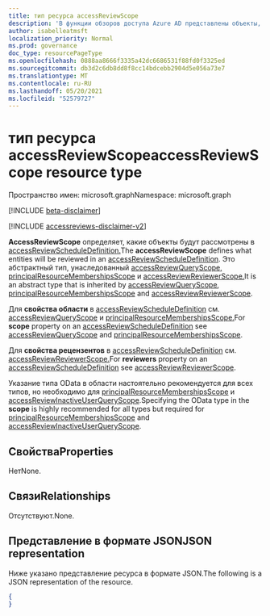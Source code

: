 ```yaml
---
title: тип ресурса accessReviewScope
description: 'В функции обзоров доступа Azure AD представлены объекты, которые будут рассмотрены `accessReviewScope` в обзоре доступа.  '
author: isabelleatmsft
localization_priority: Normal
ms.prod: governance
doc_type: resourcePageType
ms.openlocfilehash: 0888aa8666f3335a42dc6686531f88fd0f3325ed
ms.sourcegitcommit: db3d2c6db8dd8f8cc14bdcebb2904d5e056a73e7
ms.translationtype: MT
ms.contentlocale: ru-RU
ms.lasthandoff: 05/20/2021
ms.locfileid: "52579727"
---
```

# <a name="accessreviewscope-resource-type"></a><span data-ttu-id="af292-103">тип ресурса accessReviewScope</span><span class="sxs-lookup"><span data-stu-id="af292-103">accessReviewScope resource type</span></span>

<span data-ttu-id="af292-104">Пространство имен: microsoft.graph</span><span class="sxs-lookup"><span data-stu-id="af292-104">Namespace: microsoft.graph</span></span>

[!INCLUDE [beta-disclaimer](../../includes/beta-disclaimer.md)]

[!INCLUDE [accessreviews-disclaimer-v2](../../includes/accessreviews-disclaimer-v2.md)]

<span data-ttu-id="af292-105">**AccessReviewScope** определяет, какие объекты будут рассмотрены в [accessReviewScheduleDefinition.](accessreviewscheduledefinition.md)</span><span class="sxs-lookup"><span data-stu-id="af292-105">The **accessReviewScope** defines what entities will be reviewed in an [accessReviewScheduleDefinition](accessreviewscheduledefinition.md).</span></span> <span data-ttu-id="af292-106">Это абстрактный тип, унаследованный [accessReviewQueryScope,](accessreviewqueryscope.md) [principalResourceMembershipsScope](principalresourcemembershipsscope.md) и [accessReviewReviewerScope.](accessreviewreviewerscope.md)</span><span class="sxs-lookup"><span data-stu-id="af292-106">It is an abstract type that is inherited by [accessReviewQueryScope](accessreviewqueryscope.md), [principalResourceMembershipsScope](principalresourcemembershipsscope.md) and [accessReviewReviewerScope](accessreviewreviewerscope.md).</span></span> 

<span data-ttu-id="af292-107">Для **свойства области** в [accessReviewScheduleDefinition](accessreviewscheduledefinition.md) см. [accessReviewQueryScope](accessreviewqueryscope.md) и [principalResourceMembershipsScope.](principalresourcemembershipsscope.md)</span><span class="sxs-lookup"><span data-stu-id="af292-107">For **scope** property on an [accessReviewScheduleDefinition](accessreviewscheduledefinition.md) see [accessReviewQueryScope](accessreviewqueryscope.md) and [principalResourceMembershipsScope](principalresourcemembershipsscope.md).</span></span>

<span data-ttu-id="af292-108">Для **свойства рецензентов** в [accessReviewScheduleDefinition](accessreviewscheduledefinition.md) см. [accessReviewReviewerScope.](accessreviewreviewerscope.md)</span><span class="sxs-lookup"><span data-stu-id="af292-108">For **reviewers** property on an [accessReviewScheduleDefinition](accessreviewscheduledefinition.md) see [accessReviewReviewerScope](accessreviewreviewerscope.md).</span></span>

<span data-ttu-id="af292-109">Указание типа OData в  области настоятельно рекомендуется для всех типов, но необходимо для [principalResourceMembershipsScope](principalresourcemembershipsscope.md) и [accessReviewInactiveUserQueryScope](../resources/accessreviewinactiveusersqueryscope.md).</span><span class="sxs-lookup"><span data-stu-id="af292-109">Specifying the OData type in the **scope** is highly recommended for all types but required for [principalResourceMembershipsScope](principalresourcemembershipsscope.md) and [accessReviewInactiveUserQueryScope](../resources/accessreviewinactiveusersqueryscope.md).</span></span>

## <a name="properties"></a><span data-ttu-id="af292-110">Свойства</span><span class="sxs-lookup"><span data-stu-id="af292-110">Properties</span></span>
<span data-ttu-id="af292-111">Нет</span><span class="sxs-lookup"><span data-stu-id="af292-111">None.</span></span>


## <a name="relationships"></a><span data-ttu-id="af292-112">Связи</span><span class="sxs-lookup"><span data-stu-id="af292-112">Relationships</span></span>
<span data-ttu-id="af292-113">Отсутствуют.</span><span class="sxs-lookup"><span data-stu-id="af292-113">None.</span></span>

## <a name="json-representation"></a><span data-ttu-id="af292-114">Представление в формате JSON</span><span class="sxs-lookup"><span data-stu-id="af292-114">JSON representation</span></span>
<span data-ttu-id="af292-115">Ниже указано представление ресурса в формате JSON.</span><span class="sxs-lookup"><span data-stu-id="af292-115">The following is a JSON representation of the resource.</span></span>
<!-- {
  "blockType": "resource",
  "@odata.type": "microsoft.graph.accessReviewScope"
}
-->
``` json
{
}
```

<!--
{
  "type": "#page.annotation",
  "description": "accessReviewScope resource",
  "keywords": "",
  "section": "documentation",
  "tocPath": "",
  "suppressions": []
}
-->
